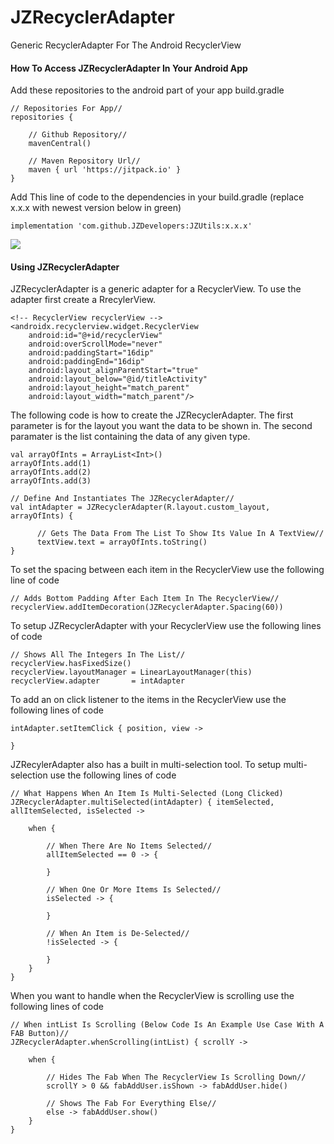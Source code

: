 # JZRecyclerAdapter
Generic RecyclerAdapter For The Android RecyclerView

#### How To Access JZRecyclerAdapter In Your Android App

Add these repositories to the android part of your app build.gradle

    // Repositories For App//
    repositories {

        // Github Repository//
        mavenCentral()

        // Maven Repository Url//
        maven { url 'https://jitpack.io' }
    }
   
Add This line of code to the dependencies in your build.gradle (replace x.x.x with newest version below in green) 

    implementation 'com.github.JZDevelopers:JZUtils:x.x.x'    
[![](https://jitpack.io/v/JordanZimmitti/JZRecyclerAdapter.svg)](https://jitpack.io/#JordanZimmitti/JZRecyclerAdapter)
#### Using JZRecyclerAdapter

JZRecyclerAdapter is a generic adapter for a RecyclerView. To use the adapter first create a RrecylerView.

    <!-- RecyclerView recyclerView -->
    <androidx.recyclerview.widget.RecyclerView
        android:id="@+id/recyclerView"
        android:overScrollMode="never"
        android:paddingStart="16dip"
        android:paddingEnd="16dip"
        android:layout_alignParentStart="true"
        android:layout_below="@id/titleActivity"
        android:layout_height="match_parent"
        android:layout_width="match_parent"/>
        
The following code is how to create the JZRecyclerAdapter. The first parameter is for the layout you want the data to be shown in. The second paramater is the list containing the data of any given type.

    val arrayOfInts = ArrayList<Int>()
    arrayOfInts.add(1)
    arrayOfInts.add(2)
    arrayOfInts.add(3)

    // Define And Instantiates The JZRecyclerAdapter//
    val intAdapter = JZRecyclerAdapter(R.layout.custom_layout, arrayOfInts) {

          // Gets The Data From The List To Show Its Value In A TextView//
          textView.text = arrayOfInts.toString()
    }

To set the spacing between each item in the RecyclerView use the following line of code

    // Adds Bottom Padding After Each Item In The RecyclerView//
    recyclerView.addItemDecoration(JZRecyclerAdapter.Spacing(60))
    
To setup JZRecyclerAdapter with your RecyclerView use the following lines of code

    // Shows All The Integers In The List//
    recyclerView.hasFixedSize()
    recyclerView.layoutManager = LinearLayoutManager(this)
    recyclerView.adapter       = intAdapter

To add an on click listener to the items in the RecyclerView use the following lines of code

    intAdapter.setItemClick { position, view ->
            
    }
    
JZRecylerAdapter also has a built in multi-selection tool. To setup multi-selection use the following lines of code

    // What Happens When An Item Is Multi-Selected (Long Clicked)
    JZRecyclerAdapter.multiSelected(intAdapter) { itemSelected, allItemSelected, isSelected ->
        
        when {

            // When There Are No Items Selected//
            allItemSelected == 0 -> {

            }

            // When One Or More Items Is Selected//
            isSelected -> {

            }

            // When An Item is De-Selected//
            !isSelected -> {

            }
        }
    }
    
When you want to handle when the RecyclerView is scrolling use the following lines of code

    // When intList Is Scrolling (Below Code Is An Example Use Case With A FAB Button)//
    JZRecyclerAdapter.whenScrolling(intList) { scrollY ->

        when {

            // Hides The Fab When The RecyclerView Is Scrolling Down//
            scrollY > 0 && fabAddUser.isShown -> fabAddUser.hide()

            // Shows The Fab For Everything Else//
            else -> fabAddUser.show()
        }
    }
